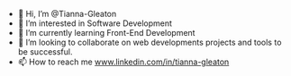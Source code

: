 - 👋 Hi, I’m @Tianna-Gleaton
- 👀 I’m interested in Software Development
- 🌱 I’m currently learning Front-End Development
- 💞️ I’m looking to collaborate on web developments projects and tools to be successful.
- 📫 How to reach me www.linkedin.com/in/tianna-gleaton

<!---
Tianna-Gleaton/Tianna-Gleaton is a ✨ special ✨ repository because its `README.md` (this file) appears on your GitHub profile.
You can click the Preview link to take a look at your changes.
--->
